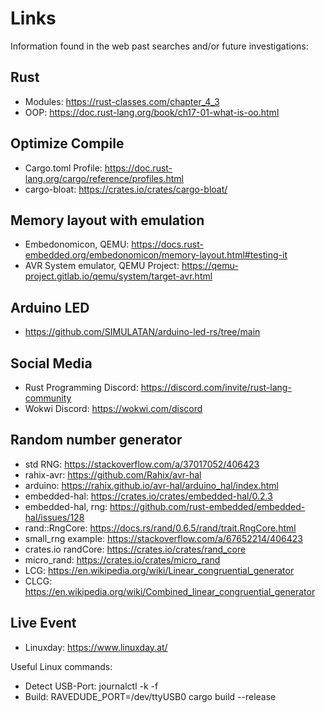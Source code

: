 # Links

Information found in the web past searches and/or future investigations:

## Rust
- Modules: https://rust-classes.com/chapter_4_3
- OOP: https://doc.rust-lang.org/book/ch17-01-what-is-oo.html

## Optimize Compile
- Cargo.toml Profile: https://doc.rust-lang.org/cargo/reference/profiles.html
- cargo-bloat: https://crates.io/crates/cargo-bloat/

## Memory layout with emulation
- Embedonomicon, QEMU: https://docs.rust-embedded.org/embedonomicon/memory-layout.html#testing-it
- AVR System emulator, QEMU Project: https://qemu-project.gitlab.io/qemu/system/target-avr.html

## Arduino LED 
- https://github.com/SIMULATAN/arduino-led-rs/tree/main

## Social Media
- Rust Programming Discord: https://discord.com/invite/rust-lang-community
- Wokwi Discord: https://wokwi.com/discord

## Random number generator
- std RNG: https://stackoverflow.com/a/37017052/406423
- rahix-avr: https://github.com/Rahix/avr-hal
- arduino: https://rahix.github.io/avr-hal/arduino_hal/index.html
- embedded-hal: https://crates.io/crates/embedded-hal/0.2.3
- embedded-hal, rng: https://github.com/rust-embedded/embedded-hal/issues/128
- rand::RngCore: https://docs.rs/rand/0.6.5/rand/trait.RngCore.html
- small_rng example: https://stackoverflow.com/a/67652214/406423
- crates.io randCore: https://crates.io/crates/rand_core
- micro_rand: https://crates.io/crates/micro_rand
- LCG: https://en.wikipedia.org/wiki/Linear_congruential_generator
- CLCG: https://en.wikipedia.org/wiki/Combined_linear_congruential_generator

## Live Event
- Linuxday: https://www.linuxday.at/

Useful Linux commands:
- Detect USB-Port: journalctl -k -f
- Build: RAVEDUDE_PORT=/dev/ttyUSB0 cargo build --release
